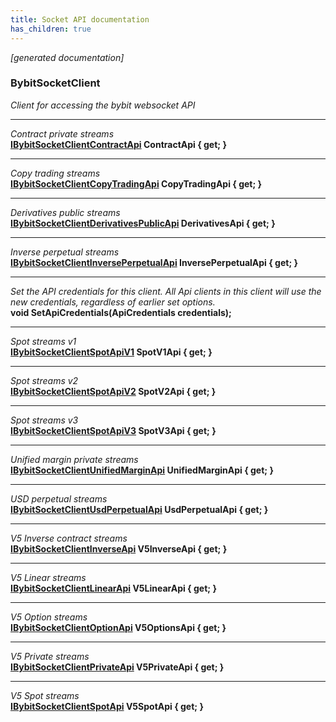 ```yaml
---
title: Socket API documentation
has_children: true
---
```

*[generated documentation]*  
### BybitSocketClient  
*Client for accessing the bybit websocket API*
  
***
*Contract private streams*  
**[IBybitSocketClientContractApi](ContractApi/IBybitSocketClientContractApi.html) ContractApi { get; }**  
***
*Copy trading streams*  
**[IBybitSocketClientCopyTradingApi](CopyTradingApi/IBybitSocketClientCopyTradingApi.html) CopyTradingApi { get; }**  
***
*Derivatives public streams*  
**[IBybitSocketClientDerivativesPublicApi](DerivativesPublicApi/IBybitSocketClientDerivativesPublicApi.html) DerivativesApi { get; }**  
***
*Inverse perpetual streams*  
**[IBybitSocketClientInversePerpetualApi](InversePerpetualApi/IBybitSocketClientInversePerpetualApi.html) InversePerpetualApi { get; }**  
***
*Set the API credentials for this client. All Api clients in this client will use the new credentials, regardless of earlier set options.*  
**void SetApiCredentials(ApiCredentials credentials);**  
***
*Spot streams v1*  
**[IBybitSocketClientSpotApiV1](IBybitSocketClientSpotApiV1.html) SpotV1Api { get; }**  
***
*Spot streams v2*  
**[IBybitSocketClientSpotApiV2](IBybitSocketClientSpotApiV2.html) SpotV2Api { get; }**  
***
*Spot streams v3*  
**[IBybitSocketClientSpotApiV3](IBybitSocketClientSpotApiV3.html) SpotV3Api { get; }**  
***
*Unified margin private streams*  
**[IBybitSocketClientUnifiedMarginApi](UnifiedMarginApi/IBybitSocketClientUnifiedMarginApi.html) UnifiedMarginApi { get; }**  
***
*USD perpetual streams*  
**[IBybitSocketClientUsdPerpetualApi](UsdPerpetualApi/IBybitSocketClientUsdPerpetualApi.html) UsdPerpetualApi { get; }**  
***
*V5 Inverse contract streams*  
**[IBybitSocketClientInverseApi](InverseApi/IBybitSocketClientInverseApi.html) V5InverseApi { get; }**  
***
*V5 Linear streams*  
**[IBybitSocketClientLinearApi](LinearApi/IBybitSocketClientLinearApi.html) V5LinearApi { get; }**  
***
*V5 Option streams*  
**[IBybitSocketClientOptionApi](OptionApi/IBybitSocketClientOptionApi.html) V5OptionsApi { get; }**  
***
*V5 Private streams*  
**[IBybitSocketClientPrivateApi](PrivateApi/IBybitSocketClientPrivateApi.html) V5PrivateApi { get; }**  
***
*V5 Spot streams*  
**[IBybitSocketClientSpotApi](SpotApi/IBybitSocketClientSpotApi.html) V5SpotApi { get; }**  
